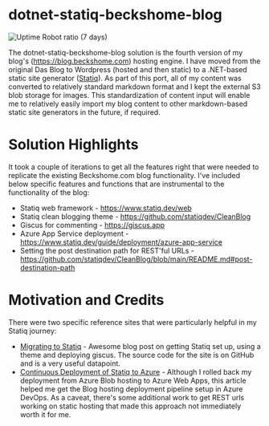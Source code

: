 # dotnet-statiq-beckshome-blog

![Uptime Robot ratio (7 days)](https://img.shields.io/uptimerobot/ratio/7/m792586859-9634d4aa6352cf540b960a54?logo=http)

The dotnet-statiq-beckshome-blog solution is the fourth version of my blog's (https://blog.beckshome.com) hosting engine. I have moved from the original Das Blog to Wordpress (hosted and then static) to a .NET-based static site generator ([Statiq](https://www.statiq.dev/web)). As part of this port, all of my content was converted to relatively standard markdown format and I kept the external S3 blob storage for images. This standardization of content input will enable me to relatively easily import my blog content to other markdown-based static site generators in the future, if required.

# Solution Highlights

It took a couple of iterations to get all the features right that were needed to replicate the existing Beckshome.com blog functionality. I've included below specific features and functions that are instrumental to the functionality of the blog:

* Statiq web framework - https://www.statiq.dev/web
* Statiq clean blogging theme - https://github.com/statiqdev/CleanBlog
* Giscus for commenting - https://giscus.app
* Azure App Service deployment - https://www.statiq.dev/guide/deployment/azure-app-service
* Setting the post destination path for REST'ful URLs - https://github.com/statiqdev/CleanBlog/blob/main/README.md#post-destination-path

# Motivation and Credits

There were two specific reference sites that were particularly helpful in my Statiq journey:

* [Migrating to Statiq](https://www.techwatching.dev/posts/migrating-blog) - Awesome blog post on getting Statiq set up, using a theme and deploying giscus. The source code for the site is on GitHub and is a very useful datapoint.
* [Continuous Deployment of Statiq to Azure](https://www.developmomentum.com/blog/continuously_deploy_a_static_website_with_azure_pipelines.html) - Although I rolled back my deployment from Azure Blob hosting to Azure Web Apps, this article helped me get the Blog hosting deployment pipeline setup in Azure DevOps. As a caveat, there's some additional work to get REST urls working on static hosting that made this approach not immediately worth it for me.